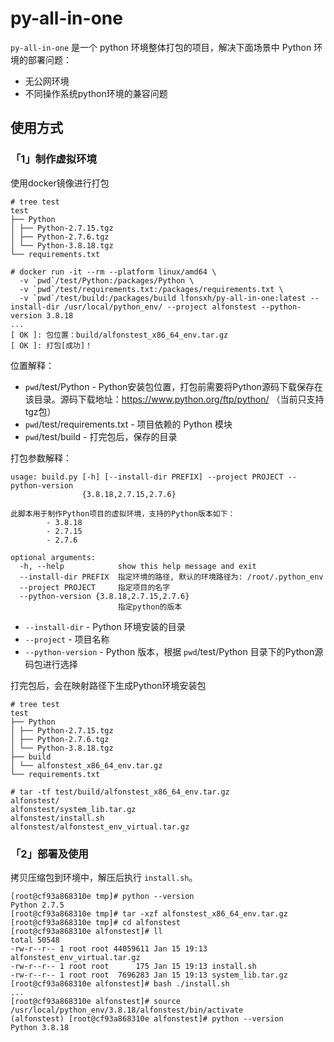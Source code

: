 # py-all-in-one

`py-all-in-one` 是一个 python 环境整体打包的项目，解决下面场景中 Python 环境的部署问题：

- 无公网环境
- 不同操作系统python环境的兼容问题

## 使用方式

### 「1」制作虚拟环境
    
使用docker镜像进行打包

```shell
# tree test
test
├── Python
│ ├── Python-2.7.15.tgz
│ ├── Python-2.7.6.tgz
│ └── Python-3.8.18.tgz
└── requirements.txt

# docker run -it --rm --platform linux/amd64 \
  -v `pwd`/test/Python:/packages/Python \
  -v `pwd`/test/requirements.txt:/packages/requirements.txt \
  -v `pwd`/test/build:/packages/build lfonsxh/py-all-in-one:latest --install-dir /usr/local/python_env/ --project alfonstest --python-version 3.8.18
...
[ OK ]: 包位置：build/alfonstest_x86_64_env.tar.gz
[ OK ]: 打包[成功]！
```

位置解释：

- `pwd`/test/Python - Python安装包位置，打包前需要将Python源码下载保存在该目录。源码下载地址：https://www.python.org/ftp/python/ （当前只支持tgz包）
- `pwd`/test/requirements.txt - 项目依赖的 Python 模块
- `pwd`/test/build - 打完包后，保存的目录

打包参数解释：

```shell
usage: build.py [-h] [--install-dir PREFIX] --project PROJECT --python-version
                {3.8.18,2.7.15,2.7.6}

此脚本用于制作Python项目的虚拟环境，支持的Python版本如下：
        - 3.8.18
        - 2.7.15
        - 2.7.6

optional arguments:
  -h, --help            show this help message and exit
  --install-dir PREFIX  指定环境的路径, 默认的环境路径为: /root/.python_env
  --project PROJECT     指定项目的名字
  --python-version {3.8.18,2.7.15,2.7.6}
                        指定python的版本
```

- `--install-dir` - Python 环境安装的目录
- `--project` - 项目名称
- `--python-version` - Python 版本，根据 `pwd`/test/Python 目录下的Python源码包进行选择

打完包后，会在映射路径下生成Python环境安装包

```shell
# tree test
test
├── Python
│ ├── Python-2.7.15.tgz
│ ├── Python-2.7.6.tgz
│ └── Python-3.8.18.tgz
├── build
│ └── alfonstest_x86_64_env.tar.gz
└── requirements.txt

# tar -tf test/build/alfonstest_x86_64_env.tar.gz 
alfonstest/
alfonstest/system_lib.tar.gz
alfonstest/install.sh
alfonstest/alfonstest_env_virtual.tar.gz
```

### 「2」部署及使用

拷贝压缩包到环境中，解压后执行 `install.sh`。

```shell
[root@cf93a868310e tmp]# python --version
Python 2.7.5
[root@cf93a868310e tmp]# tar -xzf alfonstest_x86_64_env.tar.gz 
[root@cf93a868310e tmp]# cd alfonstest
[root@cf93a868310e alfonstest]# ll
total 50548
-rw-r--r-- 1 root root 44059611 Jan 15 19:13 alfonstest_env_virtual.tar.gz
-rw-r--r-- 1 root root      175 Jan 15 19:13 install.sh
-rw-r--r-- 1 root root  7696283 Jan 15 19:13 system_lib.tar.gz
[root@cf93a868310e alfonstest]# bash ./install.sh 
...
[root@cf93a868310e alfonstest]# source /usr/local/python_env/3.8.18/alfonstest/bin/activate
(alfonstest) [root@cf93a868310e alfonstest]# python --version
Python 3.8.18
```

